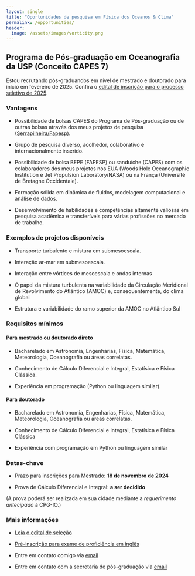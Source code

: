 ```yaml
---
layout: single
title: "Oportunidades de pesquisa em Física dos Oceanos & Clima"
permalink: /opportunities/
header:
  image: /assets/images/vorticity.png
---
```


<!-- 
## Postdoc 

I am recruiting an ambitious and autonomous postdoc to conduct research as part of my FAPESP Young Investigator Award on submesoscale eddy transport. The minimal qualifications are:

1. A Ph.D. in Physical Oceanography, Meteorology, Applied Mathematics or related field.
2. Experience with analysis and visualization of observations and model outputs.
3. Excellent verbal and written communication in English.

Additionally, desired qualifications are:

1. Strong background in geophysical fluid dynamics.
2. Excellent computational skills, including programming in Python or Julia.
3. Experience with the set up and execution of idealized and realistic numerical simulations.


If you are interested in this position, please contact me by [email](mailto:cesar.rocha@usp.br). -->

## Programa de Pós-graduação em Oceanografia da USP (Conceito CAPES 7)

Estou recrutando pós-graduandos em nível de mestrado e doutorado para início em fevereiro de 2025. Confira o [edital de inscrição para o processo seletivo de 2025](https://www.io.usp.br/index.php/pos-graduacao/programa-de-pos-graduacao/edital-2025-mestrado.html).

### Vantagens

- Possibilidade de bolsas CAPES do Programa de Pós-graduação ou de outras bolsas através dos meus projetos de pesquisa ([Serrapilheira/Fapesp](https://serrapilheira.org/serrapilheira-apoiara-32-jovens-cientistas-com-r-22-milhoes-em-parceria-com-faps/)).

- Grupo de pesquisa diverso, acolhedor, colaborativo e internacionalmente inserido.

- Possibilidade de bolsa BEPE (FAPESP) ou  sanduíche (CAPES) com os colaboradores dos meus projetos nos EUA (Woods Hole Oceanographic Institution e Jet Propulsion Laboratory/NASA) ou na França (Université de Bretagne Occidentale).

- Formação sólida em dinâmica de fluidos, modelagem computacional e análise de dados.

- Desenvolvimento de habilidades e competências altamente valiosas em pesquisa acadêmica e transferíveis para várias profissões no mercado de trabalho.

### Exemplos de projetos disponíveis


- Transporte turbulento e mistura em submesoescala.

- Interação ar-mar em submesoescala.

- Interação entre vórtices de mesoescala e ondas internas

- O papel da mistura turbulenta na variabilidade da Circulação Meridional de Revolvimento do Atlântico (AMOC) e, consequentemente, do clima global

- Estrutura e variabilidade do ramo superior da AMOC no Atlântico Sul


### Requisitos mínimos

#### Para mestrado ou doutorado direto

- Bacharelado em Astronomia, Engenharias, Física, Matemática, Meteorologia, Oceanografia ou áreas correlatas.

- Conhecimento de Cálculo Diferencial e Integral, Estatísica e  Física Clássica.

- Experiência em programação  (Python ou linguagem similar).

#### Para doutorado

- Bacharelado em Astronomia, Engenharias, Física, Matemática, Meteorologia, Oceanografia ou áreas correlatas.

- Conhecimento de Cálculo Diferencial e Integral, Estatísica e  Física Clássica

- Experiência com programação em Python ou linguagem similar


### Datas-chave

- Prazo para inscrições para Mestrado: **18 de novembro de 2024**

- Prova de Cálculo Diferencial e Integral: **a ser decidido**

(A prova poderá ser realizada em sua cidade mediante a *requerimento antecipado*  à CPG-IO.)

### Mais informações

- [Leia o edital de seleção](https://www.io.usp.br/index.php/pos-graduacao/programa-de-pos-graduacao/edital-2025-mestrado.html)

- [Pré-inscrição para exame de proficiência em inglês](https://www.io.usp.br/index.php/pos-graduacao/programa-de-pos-graduacao/proficiencia-em-lingua-estrangeira.html)

- Entre em contato comigo via [email](mailto:cesar.rocha@usp.br)

- Entre em contato com a secretaria de pós-graduação via [email](cpg-io@usp.br)






